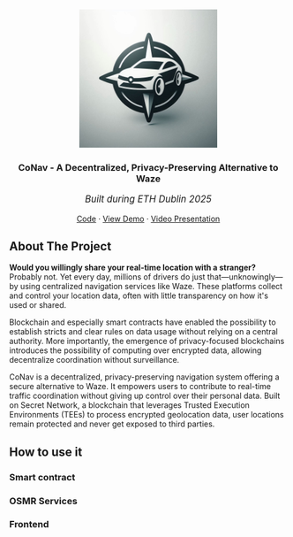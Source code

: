 <a id="readme-top"></a>

<!-- PROJECT LOGO -->
<br />
<div align="center">
  <a href="https://github.com/RegisGraptin/CoNav">
    <img src="./logo.jpeg" alt="Logo" width="250" height="250">
  </a>

<h3 align="center">CoNav - A Decentralized, Privacy-Preserving Alternative to Waze</h3>
<p align="center" style="font-style: italic; font-size: 1.2em;">Built during ETH Dublin 2025</p>
  <p align="center">
    <a href="https://github.com/RegisGraptin/CoNav">Code</a>
    &middot;
    <a href="#">View Demo</a>
    &middot;
    <a href="#">Video Presentation</a>
    
  </p>
</div>


## About The Project

**Would you willingly share your real-time location with a stranger?**
Probably not. Yet every day, millions of drivers do just that—unknowingly—by using centralized navigation services like Waze. These platforms collect and control your location data, often with little transparency on how it's used or shared.

Blockchain and especially smart contracts have enabled the possibility to establish stricts and clear rules on data usage without relying on a central authority. More importantly, the emergence of privacy-focused blockchains introduces the possibility of computing over encrypted data, allowing decentralize coordination without surveillance.

CoNav is a decentralized, privacy-preserving navigation system offering a secure alternative to Waze. It empowers users to contribute to real-time traffic coordination without giving up control over their personal data. Built on Secret Network, a blockchain that leverages Trusted Execution Environments (TEEs) to process encrypted geolocation data, user locations remain protected and never get exposed to third parties.

## How to use it


### Smart contract

### OSMR Services

### Frontend 

